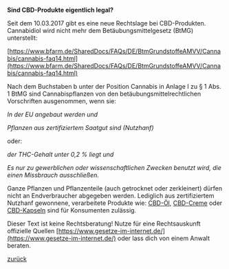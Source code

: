 **Sind CBD-Produkte eigentlich legal?**

Seit dem 10.03.2017 gibt es eine neue Rechtslage bei CBD-Produkten.
Cannabidiol wird nicht mehr dem Betäubungsmittelgesetz (BtMG) unterstellt:

[https://www.bfarm.de/SharedDocs/FAQs/DE/BtmGrundstoffeAMVV/Cannabis/cannabis-faq14.html](https://www.bfarm.de/SharedDocs/FAQs/DE/BtmGrundstoffeAMVV/Cannabis/cannabis-faq14.html)

Nach dem Buchstaben b unter der Position Cannabis in Anlage I zu § 1 Abs. 1 BtMG sind Cannabispflanzen von den betäubungsmittelrechtlichen Vorschriften ausgenommen, wenn sie:

*In der EU angebaut werden und*

*Pflanzen aus zertifiziertem Saatgut sind (Nutzhanf)*

oder:

*der THC-Gehalt unter 0,2 % liegt und*

*Es nur zu gewerblichen oder wissenschaftlichen Zwecken benutzt wird, die einen Missbrauch ausschließen.*

Ganze Pflanzen und Pflanzenteile (auch getrocknet oder zerkleinert) dürfen nicht an Endverbraucher abgegeben werden. 
Lediglich aus zertifiziertem Nutzhanf gewonnene, verarbeitete Produkte wie: 
[CBD-Öl](https://cbd-magna.de/cbd-oel), [CBD-Creme](https://cbd-magna.de/cbd-creme) oder [CBD-Kapseln](https://cbd-magna.de/cbd-kapsel-spray) sind für Konsumenten zulässig.

Dieser Text ist keine Rechtsberatung! Nutze für eine Rechtsauskunft offizielle Quellen [https://www.gesetze-im-internet.de/](https://www.gesetze-im-internet.de/) oder lass dich von einem Anwalt beraten.


[zurück](https://henrikditegra.github.io/)
